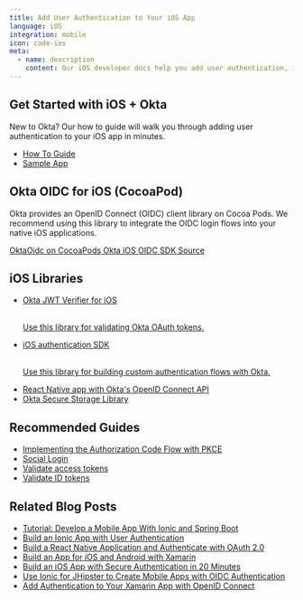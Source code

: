 ```yaml
---
title: Add User Authentication to Your iOS App
language: iOS
integration: mobile
icon: code-ios
meta:
  - name: description
    content: Our iOS developer docs help you add user authentication, integrate sign-in flows with an SDK on CocoaPods, and validate Okta OAuth 2.0 tokens.
---
```


## Get Started with iOS + Okta

New to Okta? Our how to guide will walk you through adding user authentication to your iOS app in minutes.

<ul class='language-ctas'>
	<li>
		<a href='/docs/guides/sign-into-mobile-app/ios/before-you-begin/' class='Button--blueDarkOutline' data-proofer-ignore>
			<span>How To Guide</span>
		</a>
	</li>
	<li>
		<a href='https://github.com/okta/samples-ios' class='Button--blueDarkOutline' data-proofer-ignore>
			<span>Sample App</span>
		</a>
	</li>
</ul>

## Okta OIDC for iOS (CocoaPod)

Okta provides an OpenID Connect (OIDC) client library on Cocoa Pods. We recommend using this library to integrate the OIDC login flows into your native iOS applications.

<a href='https://cocoapods.org/pods/OktaOidc' class="language-reference">
	<span class='icon download-16'></span> <span>OktaOidc on CocoaPods</span>
</a>

<a href='https://github.com/okta/okta-oidc-ios'>
	<span class='fa fa-github'></span> <span>Okta iOS OIDC SDK Source</span>
</a>

## iOS Libraries

<ul class="language-libraries">
	<li>
		<i class='fa fa-github'></i>
		<a href="https://github.com/okta/okta-ios-jwt">
			<span>Okta JWT Verifier for iOS</span>
      <br/>
      <br/>
      <p>Use this library for validating Okta OAuth tokens.</p>
		</a>
	</li>
        <li>
            <i class='fa fa-github'></i>
            <a href="https://github.com/okta/okta-auth-swift">
                    <span>iOS authentication SDK</span>
                    <br/>
                    <br/>
                    <p>Use this library for building custom authentication flows with Okta.</p>
            </a>
        </li>
	<li>
		<i class='fa fa-github'></i>
		<a href="https://github.com/okta/okta-react-native/ios">
			<span>React Native app with Okta's OpenID Connect API</span>
		</a>
	</li>
	<li>
		<i class='fa fa-github'></i>
		<a href="https://github.com/okta/okta-storage-swift">
			<span>Okta Secure Storage Library</span>
		</a>
	</li>

</ul>

## Recommended Guides


- [Implementing the Authorization Code Flow with PKCE](/docs/guides/implement-auth-code-pkce/)
- [Social Login](/docs/concepts/social-login/)
- [Validate access tokens](/docs/guides/validate-access-tokens)
- [Validate ID tokens](/docs/guides/validate-id-tokens)

## Related Blog Posts


- [Tutorial: Develop a Mobile App With Ionic and Spring Boot](/blog/2017/05/17/develop-a-mobile-app-with-ionic-and-spring-boot)
- [Build an Ionic App with User Authentication](/blog/2017/08/22/build-an-ionic-app-with-user-authentication)
- [Build a React Native Application and Authenticate with OAuth 2.0](/blog/2018/03/16/build-react-native-authentication-oauth-2)
- [Build an App for iOS and Android with Xamarin](/blog/2018/01/10/build-app-for-ios-android-with-xamarin)
- [Build an iOS App with Secure Authentication in 20 Minutes](/blog/2017/11/20/build-an-iOS-app-with-secure-authentication-in-20-minutes)
- [Use Ionic for JHipster to Create Mobile Apps with OIDC Authentication](/blog/2018/01/30/jhipster-ionic-with-oidc-authentication)
- [Add Authentication to Your Xamarin App with OpenID Connect](/blog/2018/05/01/add-authentication-xamarin-openid-connect)

